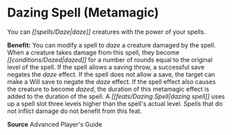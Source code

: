 ﻿---
cssclass: [feats]

---
# Dazing Spell (Metamagic)

You can _[[spells/Daze|daze]]_ creatures with the power of your spells.

**Benefit:** You can modify a spell to _daze_ a creature damaged by the spell. When a creature takes damage from this spell, they become _[[conditions/Dazed|dazed]]_ for a number of rounds equal to the original level of the spell. If the spell allows a saving throw, a successful save negates the _daze_ effect. If the spell does not allow a save, the target can make a Will save to negate the _daze_ effect. If the spell effect also causes the creature to become _dazed_, the duration of this metamagic effect is added to the duration of the spell. A _[[feats/Dazing Spell|dazing spell]]_ uses up a spell slot three levels higher than the spell's actual level. Spells that do not inflict damage do not benefit from this feat.

**Source** Advanced Player's Guide